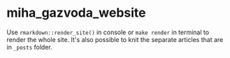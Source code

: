 # miha_gazvoda_website

Use `rmarkdown::render_site()` in console or `make render` in terminal to render the whole site. It's also possible to knit the separate articles that are in `_posts` folder. 
